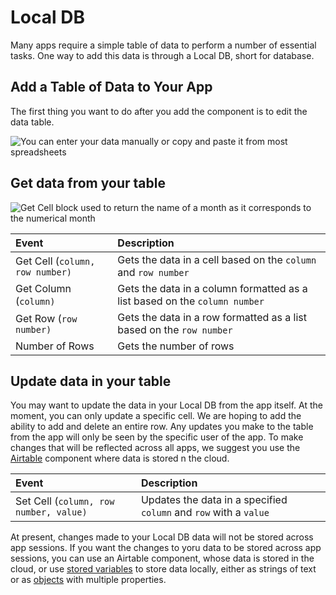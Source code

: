 # Local DB

Many apps require a simple table of data to perform a number of essential tasks. One way to add this data is through a Local DB, short for database.

## Add a Table of Data to Your App

The first thing you want to do after you add the component is to edit the data table.

![You can enter your data manually or copy and paste it from most spreadsheets](.gitbook/assets/screen-shot-2018-12-12-at-5.41.11-pm.png)

## Get data from your table

![Get Cell block used to return the name of a month as it corresponds to the numerical month](.gitbook/assets/screen-shot-2018-12-13-at-2.48.14-pm.png)

| Event | Description |
| :--- | :--- |
| Get Cell \(`column, row number)` | Gets the data in a cell based on the `column` and `row number` |
| Get Column \(`column)` | Gets the data in a column formatted as a list based on the `column number` |
| Get Row \(`row number)` | Gets the data in a row formatted as a list based on the `row number` |
| Number of Rows | Gets the number of rows |

## Update data in your table

You may want to update the data in your Local DB from the app itself. At the moment, you can only update a specific cell. We are hoping to add the ability to add and delete an entire row. Any updates you make to the table from the app will only be seen by the specific user of the app. To make changes that will be reflected across all apps, we suggest you use the [Airtable](spreadsheet.md) component where data is stored n the cloud.

| Event | Description |
| :--- | :--- |
| Set Cell \(`column, row number, value)` | Updates the data in a specified `column` and `row` with a `value` |

At present, changes made to your Local DB data will not be stored across app sessions. If you want the changes to yoru data to be stored across app sessions, you can use an Airtable component, whose data is stored in the cloud, or use [stored variables](variables.md#stored-variables) to store data locally, either as strings of text or as [objects](objects.md) with multiple properties.

